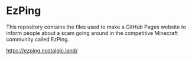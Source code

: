 # EzPing
This repository contains the files used to make a GitHub Pages website to inform people about a scam going around in the competitive Minecraft community called EzPing.

https://ezping.nostalgic.land/
